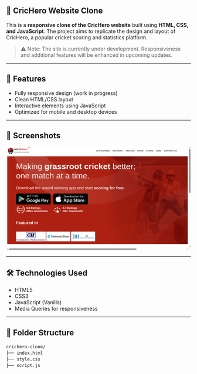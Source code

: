 ## 🏏 CricHero Website Clone

This is a **responsive clone of the CricHero website** built using **HTML, CSS, and JavaScript**. The project aims to replicate the design and layout of CricHero, a popular cricket scoring and statistics platform.

> ⚠️ Note: The site is currently under development. Responsiveness and additional features will be enhanced in upcoming updates.

---

## 🚀 Features

- Fully responsive design (work in progress)
- Clean HTML/CSS layout
- Interactive elements using JavaScript
- Optimized for mobile and desktop devices

---

## 📸 Screenshots

![CricHero Screenshot](https://github.com/ashura666/CricHero-Clone/blob/main/CricHero-Clone.png)


---

## 🛠️ Technologies Used

- HTML5
- CSS3
- JavaScript (Vanilla)
- Media Queries for responsiveness

---

## 📁 Folder Structure

```bash
crichero-clone/
├── index.html
├── style.css
├── script.js
